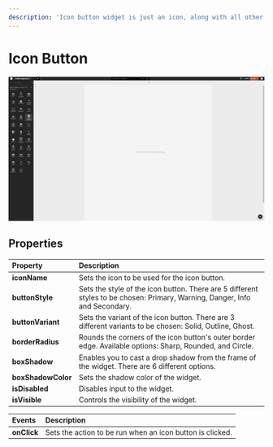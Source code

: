 ```yaml
---
description: 'Icon button widget is just an icon, along with all other button properties.'
---
```


# Icon Button

![](../.gitbook/assets/icon-button.gif)

## Properties

| Property | Description |
| :--- | :--- |
| **iconName** | Sets the icon to be used for the icon button. |
| **buttonStyle** | Sets the style of the icon button. There are 5 different styles to be chosen: Primary, Warning, Danger, Info and Secondary. |
| **buttonVariant** | Sets the variant of the icon button. There are 3 different variants to be chosen: Solid, Outline, Ghost. |
| **borderRadius** | Rounds the corners of the icon button's outer border edge. Available options: Sharp, Rounded, and Circle. |
| **boxShadow** | Enables you to cast a drop shadow from the frame of the widget. There are 6 different options. |
| **boxShadowColor** | Sets the shadow color of the widget. |
| **isDisabled** | Disables input to the widget. |
| **isVisible** | Controls the visibility of the widget. |

| Events | Description |
| :--- | :--- |
| **onClick** | Sets the action to be run when an icon button is clicked. |

